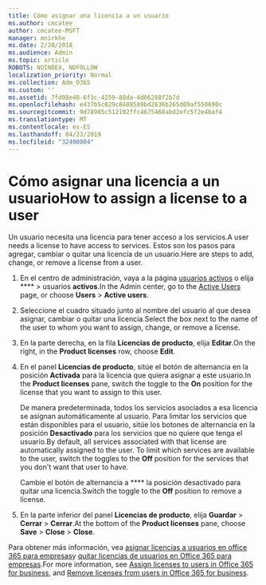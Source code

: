 ```yaml
---
title: Cómo asignar una licencia a un usuario
ms.author: cmcatee
author: cmcatee-MSFT
manager: mnirkhe
ms.date: 2/20/2018
ms.audience: Admin
ms.topic: article
ROBOTS: NOINDEX, NOFOLLOW
localization_priority: Normal
ms.collection: Adm_O365
ms.custom: ''
ms.assetid: 7fd08e48-6f3c-4259-88da-4d06288f2b7d
ms.openlocfilehash: e437b5c029c8488589bd2636b265d09af550690c
ms.sourcegitcommit: 9d78905c512192ffc4675468abd2efc5f2e4baf4
ms.translationtype: MT
ms.contentlocale: es-ES
ms.lasthandoff: 04/23/2019
ms.locfileid: "32400004"
---
```

# <a name="how-to-assign-a-license-to-a-user"></a><span data-ttu-id="e4c2d-102">Cómo asignar una licencia a un usuario</span><span class="sxs-lookup"><span data-stu-id="e4c2d-102">How to assign a license to a user</span></span>

<span data-ttu-id="e4c2d-103">Un usuario necesita una licencia para tener acceso a los servicios.</span><span class="sxs-lookup"><span data-stu-id="e4c2d-103">A user needs a license to have access to services.</span></span> <span data-ttu-id="e4c2d-104">Estos son los pasos para agregar, cambiar o quitar una licencia de un usuario.</span><span class="sxs-lookup"><span data-stu-id="e4c2d-104">Here are steps to add, change, or remove a license from a user.</span></span>
  
1. <span data-ttu-id="e4c2d-105">En el centro de administración, vaya a la página [usuarios activos](https://go.microsoft.com/fwlink/p/?linkid=834822) o elija \*\*\*\* \> usuarios **activos**.</span><span class="sxs-lookup"><span data-stu-id="e4c2d-105">In the Admin center, go to the [Active Users](https://go.microsoft.com/fwlink/p/?linkid=834822) page, or choose **Users** \> **Active users**.</span></span>
    
2. <span data-ttu-id="e4c2d-106">Seleccione el cuadro situado junto al nombre del usuario al que desea asignar, cambiar o quitar una licencia.</span><span class="sxs-lookup"><span data-stu-id="e4c2d-106">Select the box next to the name of the user to whom you want to assign, change, or remove a license.</span></span>
    
3. <span data-ttu-id="e4c2d-107">En la parte derecha, en la fila **Licencias de producto**, elija **Editar**.</span><span class="sxs-lookup"><span data-stu-id="e4c2d-107">On the right, in the **Product licenses** row, choose **Edit**.</span></span>
    
4. <span data-ttu-id="e4c2d-108">En el panel **Licencias de producto**, sitúe el botón de alternancia en la posición **Activada** para la licencia que quiera asignar a este usuario.</span><span class="sxs-lookup"><span data-stu-id="e4c2d-108">In the **Product licenses** pane, switch the toggle to the **On** position for the license that you want to assign to this user.</span></span> 
    
    <span data-ttu-id="e4c2d-p102">De manera predeterminada, todos los servicios asociados a esa licencia se asignan automáticamente al usuario. Para limitar los servicios que están disponibles para el usuario, sitúe los botones de alternancia en la posición **Desactivado** para los servicios que no quiere que tenga el usuario.</span><span class="sxs-lookup"><span data-stu-id="e4c2d-p102">By default, all services associated with that license are automatically assigned to the user. To limit which services are available to the user, switch the toggles to the **Off** position for the services that you don't want that user to have.</span></span> 
    
    <span data-ttu-id="e4c2d-111">Cambie el botón de alternancia a \*\*\*\* la posición desactivado para quitar una licencia.</span><span class="sxs-lookup"><span data-stu-id="e4c2d-111">Switch the toggle to the **Off** position to remove a license.</span></span> 
    
5. <span data-ttu-id="e4c2d-112">En la parte inferior del panel **Licencias de producto**, elija **Guardar** \> **Cerrar** \> **Cerrar**.</span><span class="sxs-lookup"><span data-stu-id="e4c2d-112">At the bottom of the **Product licenses** pane, choose **Save** \> **Close** \> **Close**.</span></span>
    
<span data-ttu-id="e4c2d-113">Para obtener más información, vea [asignar licencias a usuarios en office 365 para empresas](https://support.office.com/article/997596b5-4173-4627-b915-36abac6786dc)y [quitar licencias de usuarios en Office 365 para empresas](https://support.office.com/article/9b497c85-d0a4-4735-80fa-d3565bc05bd1).</span><span class="sxs-lookup"><span data-stu-id="e4c2d-113">For more information, see [Assign licenses to users in Office 365 for business](https://support.office.com/article/997596b5-4173-4627-b915-36abac6786dc), and [Remove licenses from users in Office 365 for business](https://support.office.com/article/9b497c85-d0a4-4735-80fa-d3565bc05bd1).</span></span>
  

